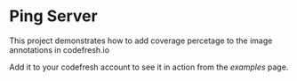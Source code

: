 # Ping Server

This project demonstrates how to add coverage percetage to the image annotations in codefresh.io

Add it to your codefresh account to see it in action from the _examples_ page.
